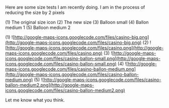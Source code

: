 Here are some size tests I am recently doing.
I am in the process of reducing the size by 2 pixels

(1) The original size icon
(2) The new size
(3) Balloon small
(4) Ballon medium 1
(5) Balloon medium 2

(1) ![http://google-maps-icons.googlecode.com/files/casino-big.png](http://google-maps-icons.googlecode.com/files/casino-big.png)
(2) ![http://google-maps-icons.googlecode.com/files/casino.png](http://google-maps-icons.googlecode.com/files/casino.png)
(3) ![http://google-maps-icons.googlecode.com/files/casino-ballon-small.png](http://google-maps-icons.googlecode.com/files/casino-ballon-small.png)
(4) ![http://google-maps-icons.googlecode.com/files/casino-ballon-medium.png](http://google-maps-icons.googlecode.com/files/casino-ballon-medium.png)
(5) ![http://google-maps-icons.googlecode.com/files/casino-ballon-medium2.png](http://google-maps-icons.googlecode.com/files/casino-ballon-medium2.png)

Let me know what you think.